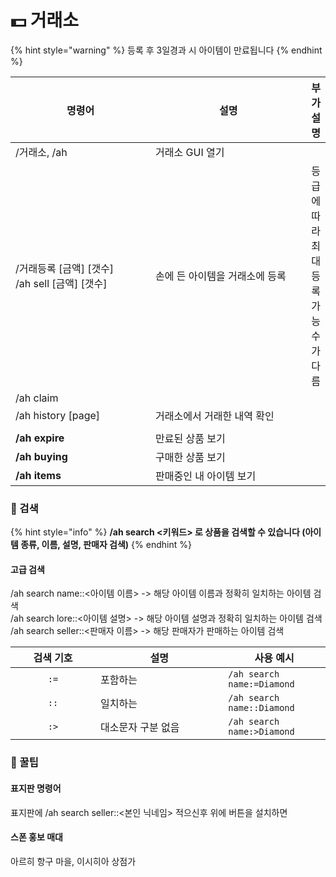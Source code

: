 # 💵 거래소

{% hint style="warning" %}
등록 후 3일경과 시 아이템이 만료됩니다
{% endhint %}

<table><thead><tr><th width="233">명령어</th><th width="266.3333333333333">설명</th><th>부가 설명</th></tr></thead><tbody><tr><td>/거래소, /ah</td><td>거래소 GUI 열기</td><td></td></tr><tr><td>/거래등록 [금액] [갯수]<br>/ah sell [금액] [갯수]</td><td>손에 든 아이템을 거래소에 등록</td><td>등급에 따라 <br>최대 등록 가능 수가 다름</td></tr><tr><td>/ah claim</td><td></td><td></td></tr><tr><td>/ah history [page]</td><td>거래소에서 거래한 내역 확인</td><td></td></tr><tr><td></td><td></td><td></td></tr><tr><td><strong>/ah expire</strong></td><td>만료된 상품 보기</td><td></td></tr><tr><td><strong>/ah buying</strong></td><td>구매한 상품 보기</td><td></td></tr><tr><td><strong>/ah items</strong></td><td>판매중인 내 아이템 보기</td><td></td></tr></tbody></table>



### 🔎 검색

{% hint style="info" %}
**/ah search <키워드>  로 상품을 검색할 수 있습니다 (아이템 종류, 이름, 설명, 판매자 검색)**
{% endhint %}

#### 고급 검색

/ah search name::<아이템 이름> -> 해당 아이템 이름과 정확히 일치하는 아이템 검색\
/ah search lore::<아이템 설명> -> 해당 아이템 설명과 정확히 일치하는 아이템 검색\
/ah search seller::<판매자 이름> -> 해당 판매자가 판매하는 아이템 검색

<table><thead><tr><th width="120" align="center">검색 기호</th><th width="188.33333333333331">설명</th><th>사용 예시</th></tr></thead><tbody><tr><td align="center"><code>:=</code></td><td>포함하는</td><td><code>/ah search name:=Diamond</code></td></tr><tr><td align="center"><code>::</code></td><td>일치하는</td><td><code>/ah search name::Diamond</code></td></tr><tr><td align="center"><code>:></code></td><td>대소문자 구분 없음</td><td><code>/ah search name:>Diamond</code></td></tr></tbody></table>



### 🍯 꿀팁

#### 표지판 명령어

표지판에 /ah search seller::<본인 닉네임> 적으신후 위에 버튼을 설치하면&#x20;

#### 스폰 홍보 매대

아르히 항구 마을, 이시히아 상점가
